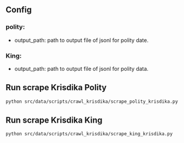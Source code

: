 ## Config
### polity:
- output_path: path to output file of jsonl for polity date.
### King:
- output_path: path to output file of jsonl for polity data.

## Run scrape Krisdika Polity
```bash
python src/data/scripts/crawl_krisdika/scrape_polity_krisdika.py
```

## Run scrape Krisdika King
```bash
python src/data/scripts/crawl_krisdika/scrape_king_krisdika.py
```